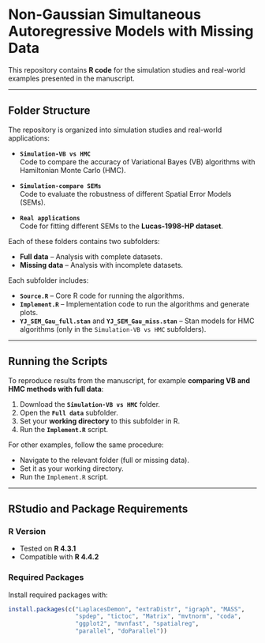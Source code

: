 # Non-Gaussian Simultaneous Autoregressive Models with Missing Data

This repository contains **R code** for the simulation studies and real-world examples presented in the manuscript.

---

##  Folder Structure

The repository is organized into simulation studies and real-world applications:

- **`Simulation-VB vs HMC`**  
  Code to compare the accuracy of Variational Bayes (VB) algorithms with Hamiltonian Monte Carlo (HMC).

- **`Simulation-compare SEMs`**  
  Code to evaluate the robustness of different Spatial Error Models (SEMs).

- **`Real applications`**  
  Code for fitting different SEMs to the **Lucas-1998-HP dataset**.

Each of these folders contains two subfolders:
- **Full data** – Analysis with complete datasets.  
- **Missing data** – Analysis with incomplete datasets.  

Each subfolder includes:  
- **`Source.R`** – Core R code for running the algorithms.  
- **`Implement.R`** – Implementation code to run the algorithms and generate plots.  
- **`YJ_SEM_Gau_full.stan`** and **`YJ_SEM_Gau_miss.stan`** – Stan models for HMC algorithms (only in the `Simulation-VB vs HMC` subfolders).  

---

## Running the Scripts

To reproduce results from the manuscript, for example **comparing VB and HMC methods with full data**:

1. Download the **`Simulation-VB vs HMC`** folder.  
2. Open the **`Full data`** subfolder.  
3. Set your **working directory** to this subfolder in R.  
4. Run the **`Implement.R`** script.  

For other examples, follow the same procedure:  
- Navigate to the relevant folder (full or missing data).  
- Set it as your working directory.  
- Run the `Implement.R` script.  

---

## RStudio and Package Requirements

### R Version
- Tested on **R 4.3.1**  
- Compatible with **R 4.4.2**

### Required Packages
Install required packages with:

```r
install.packages(c("LaplacesDemon", "extraDistr", "igraph", "MASS", 
                   "spdep", "tictoc", "Matrix", "mvtnorm", "coda", 
                   "ggplot2", "mvnfast", "spatialreg", 
                   "parallel", "doParallel"))
